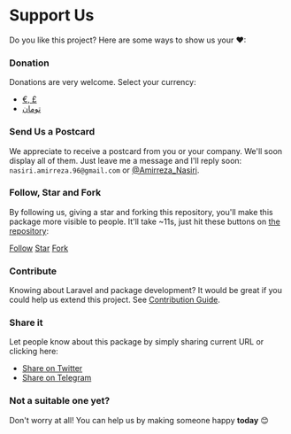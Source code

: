# Support Us

Do you like this project? Here are some ways to show us your ❤:

### Donation

Donations are very welcome. Select your currency:
 * [€, £](https://dashboard.yekpay.com/en/user/AmirrezaNasiri)
 * [تومان](https://zarinp.al/@amirrezan)


### Send Us a Postcard

We appreciate to receive a postcard from you or your company. We'll soon display all of them. Just leave me a message and I'll reply soon: `nasiri.amirreza.96@gmail.com` or [@Amirreza_Nasiri](https://twitter.com/amirreza_nasiri). 

 
### Follow, Star and Fork

By following us, giving a star and forking this repository, you'll make this package more visible to people. It'll take ~11s, just hit these buttons on [the repository](https://github.com/evryn/laravel-toman):

<a class="github-button" href="https://github.com/AmirrezaNasiri" data-size="large" data-show-count="true" aria-label="Follow me on GitHub">Follow</a>
<a class="github-button" href="https://github.com/evryn/laravel-toman" data-icon="octicon-star" data-size="large" data-show-count="true" aria-label="Star evryn/laravel-toman on GitHub">Star</a>
<a class="github-button" href="https://github.com/evryn/laravel-toman/fork" data-icon="octicon-repo-forked" data-size="large" data-show-count="true" aria-label="Fork evryn/laravel-toman on GitHub">Fork</a>


### Contribute

Knowing about Laravel and package development? It would be great if you could help us extend this project. See [Contribution Guide](CONTRIBUTING.md).

### Share it

Let people know about this package by simply sharing current URL or clicking here:

* [Share on Twitter](https://twitter.com/share?url=https://github.com/evryn/laravel-toman)
* [Share on Telegram](https://t.me/share/url?url=https://github.com/evryn/laravel-toman)


### Not a suitable one yet?

Don't worry at all! You can help us by making someone happy **today** 😊
